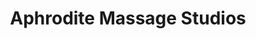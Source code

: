 ---
title: "Aphrodite Massage Studios"
url: /berlin/aphrodite-massage-studios-rheinsberger-strasse/
shop: Massage
---